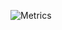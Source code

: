 ![Metrics](https://metrics.lecoq.io/mkn96?template=classic&repositories=1&activity=1&languages=1&isocalendar=1&introduction=1&pagespeed=1&stars=1&base.indepth=false&repositories=100&repositories.batch=100&repositories.forks=false&repositories.affiliations=owner&isocalendar.duration=half-year&languages.limit=8&languages.threshold=0%25&languages.other=false&languages.colors=github&languages.sections=most-used&languages.indepth=false&languages.analysis.timeout=15&languages.categories=markup%2C%20programming&languages.recent.categories=markup%2C%20programming&languages.recent.load=300&languages.recent.days=14&stars.limit=4&activity.limit=5&activity.load=300&activity.days=14&activity.visibility=all&activity.timestamps=false&activity.filter=all&introduction.title=true&pagespeed.url=.user.website&pagespeed.detailed=false&pagespeed.screenshot=false&config.timezone=Europe%2FKiev)

